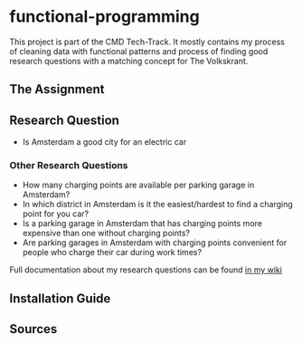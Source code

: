 # functional-programming
This project is part of the CMD Tech-Track. It mostly contains my process of cleaning data with functional patterns and process of finding good research questions with a matching concept for The Volkskrant.


## The Assignment

## Research Question
- Is Amsterdam a good city for an electric car

### Other Research Questions
- How many charging points are available per parking garage in Amsterdam?
- In which district in Amsterdam is it the easiest/hardest to find a charging point for you car?
- Is a parking garage in Amsterdam that has charging points more expensive than one without charging points?
- Are parking garages in Amsterdam with charging points convenient for people who charge their car during work times?

Full documentation about my research questions can be found [in my wiki](https://github.com/ninoschelcher/functional-programming/wiki/Brainstorming-&-Research-Questions)

## Installation Guide

## Sources
